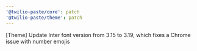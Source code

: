 ```yaml
---
'@twilio-paste/core': patch
'@twilio-paste/theme': patch
---
```


[Theme] Update Inter font version from 3.15 to 3.19, which fixes a Chrome issue with number emojis
